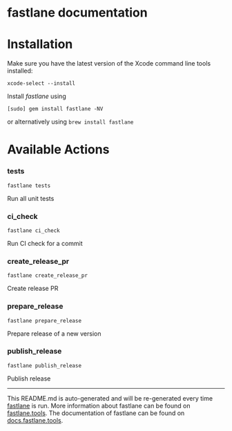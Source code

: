 fastlane documentation
================
# Installation

Make sure you have the latest version of the Xcode command line tools installed:

```
xcode-select --install
```

Install _fastlane_ using
```
[sudo] gem install fastlane -NV
```
or alternatively using `brew install fastlane`

# Available Actions
### tests
```
fastlane tests
```
Run all unit tests
### ci_check
```
fastlane ci_check
```
Run CI check for a commit
### create_release_pr
```
fastlane create_release_pr
```
Create release PR
### prepare_release
```
fastlane prepare_release
```
Prepare release of a new version
### publish_release
```
fastlane publish_release
```
Publish release

----

This README.md is auto-generated and will be re-generated every time [fastlane](https://fastlane.tools) is run.
More information about fastlane can be found on [fastlane.tools](https://fastlane.tools).
The documentation of fastlane can be found on [docs.fastlane.tools](https://docs.fastlane.tools).
